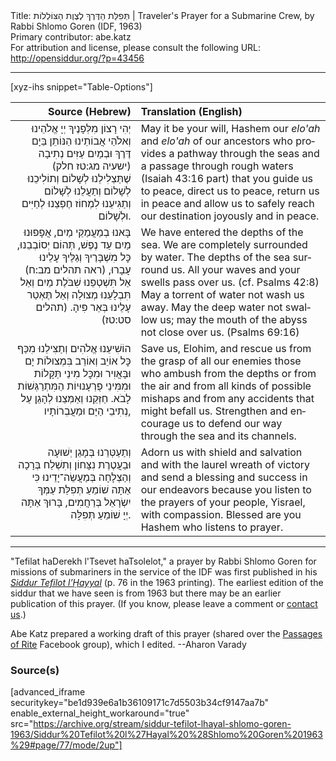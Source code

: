 <html>
<head></head>
<body>
Title: תְּפִלַּת הַדֶּרֶךְ לְצֶוֶת הַצּוֹלְלוֹת | Traveler's Prayer for a Submarine Crew, by Rabbi Shlomo Goren (IDF, 1963)<br />
Primary contributor: abe.katz<br />
For attribution and license, please consult the following URL: <a href="http://opensiddur.org/?p=43456">http://opensiddur.org/?p=43456</a>
<p />
<hr />

[xyz-ihs snippet="Table-Options"]<table style="margin-left: auto; margin-right: auto;" class="draggable">
<thead><tr><th id="x" style="text-align: right;">Source (Hebrew)</th><th style="text-align: left;">Translation (English)</th></tr></thead>
<tbody>
<tr><td style="vertical-align:top;">
<div class="liturgy" lang="he" style="text-align: right;">
יְהִי רָצוֹן מִלְּפָנֶיךָ 
יְיָ אֱלֹהֵינוּ וְאלֹהֵי אֲבוֹתֵינוּ 
הַנּוֹתֵן בַּיָם דֶּרֶךְ 
וּבְמַיִם עַזִּים נְתִיבָה <span class="citation">(ישעיה מג:טז חלק)</span>
שֶׁתַּצְלִילֵנוּ לְשָׁלוֹם 
וְתוֹלִיכֵנוּ לְשָׁלוֹם 
וְתַעֲלֵנוּ לְשָׁלוֹם 
וְתַגִּיעֵנוּ לִמְחוֹז חֶפְצֵנוּ 
לְחַיִּים וּלְשָׁלוֹם.
</div></td>

<td style="vertical-align:top;">
<div class="english" lang="en" style="text-align: left;">
May it be your will, 
Hashem our <em>elo'ah</em> and <em>elo'ah</em> of our ancestors 
who provides a pathway through the seas 
and a passage through rough waters <span class="citation">(Isaiah 43:16 part)</span>
that you guide us to peace, 
direct us to peace, 
return us in peace 
and allow us to safely reach our destination 
joyously and in peace.
</div></td></tr>


<tr><td style="vertical-align:top;">
<div class="liturgy" lang="he" style="text-align: right;">
בָּאנוּ בְמַעֲמַקֵּי מַיִם, 
אֲפָפוּנוּ מַיִם עַד נֶפֶשׁ, 
תְּהוֹם יְסוֹבְבֵנוּ, 
כׇּל מִשְׁבָּרֶיךָ וְגַלֶּיךָ עָלֵינוּ עָבָרוּ, <span class="citation">(ראה תהלים מב:ח)</span>
אַל תִּשְׁטְפֵנוּ שִׁבֹּלֶת מַיִם 
וְאַל תִּבְלָעֵנוּ מְצוּלָה 
וְאַל תֶּאְטַר עָלֵינוּ בְּאֵר פִּיהָ. <span class="citation">(תהלים סט:טז)</span>
</div></td>

<td style="vertical-align:top;">
<div class="english" lang="en" style="text-align: left;">
We have entered the depths of the sea. 
We are completely surrounded by water. 
The depths of the sea surround us. 
All your waves and your swells pass over us. <span class="citation">(cf. Psalms 42:8)</span>
May a torrent of water not wash us away. 
May the deep water not swallow us; 
may the mouth of the abyss not close over us. <span class="citation">(Psalms 69:16)</span>
</div></td></tr>


<tr><td style="vertical-align:top;">
<div class="liturgy" lang="he" style="text-align: right;">
הוֹשִׁיעֵנוּ אֱלֹהִים 
וְתַצִּילֵנוּ מִכַּף כׇּל אוֹיֵב 
וְאוֹרֵב בִּמְצוּלוֹת יָם וּבָּאֲוִיר 
וּמִכׇּל מִינֵי תַּקָּלוֹת 
וּמִמִּינֵי פֻרְעָנוּיוֹת הַמִּתְרַגְּשׁוֹת לָבֹא. 
חַזְּקֵנוּ וְאַמְּצֵנוּ לְהָגֵן עַל נְתִיבֵי הַיָּם וּמַעֲבְרוֹתָיו, 
</div></td>

<td style="vertical-align:top;">
<div class="english" lang="en" style="text-align: left;">
Save us, Elohim, 
and rescue us from the grasp of all our enemies 
those who ambush from the depths or from the air 
and from all kinds of possible mishaps 
and from any accidents that might befall us. 
Strengthen and encourage us to defend our way through the sea and its channels.
</div></td></tr>


<tr><td style="vertical-align:top;">
<div class="liturgy" lang="he" style="text-align: right;">
וְתַעַטְּרֵנוּ בְּמָגֵן יְשׁוּעָה 
וּבַעֲטֶרֶת נִצָּחוֹן 
וְתִשְׁלַח בְּרָכָה וְהַצְלָחָה בְּמַעֲשֵׂה־יָדֵינוּ 
כִּי אַתָּה שׁוֹמֵעַ תְּפִלַּת עַמְּךָ יִשְׂרָאֵל 
בְּרַחֲמִים, 
בָּרוּךְ אַתָּה יְיָ שׁוֹמֵעַ תְּפִלָּה.
</div></td>

<td style="vertical-align:top;">
<div class="english" lang="en" style="text-align: left;">
Adorn us with shield and salvation 
and with the laurel wreath of victory 
and send a blessing and success in our endeavors 
because you listen to the prayers of your people, Yisrael,
with compassion.
Blessed are you Hashem who listens to prayer.
</div></td></tr>
</tbody></table>

<hr />

"Tefilat haDerekh l'Tsevet haTsolelot," a prayer by Rabbi Shlomo Goren for missions of submariners in the service of the IDF was first published in his <em><a href="/?p=43315">Siddur Tefilot l’Ḥayyal</a></em> (p. 76 in the 1963 printing). The earliest edition of the siddur that we have seen is from 1963 but there may be an earlier publication of this prayer. (If you know, please leave a comment or <a href="/contact/">contact us</a>.)

Abe Katz prepared a working draft of this prayer (shared over the <a href="https://www.facebook.com/groups/527455164802614/posts/944482116433248/">Passages of Rite</a> Facebook group), which I edited. --Aharon Varady

<h3>Source(s)</h3>

[advanced_iframe securitykey="be1d939e6a1b36109171c7d5503b34cf9147aa7b" enable_external_height_workaround="true" src="https://archive.org/stream/siddur-tefilot-lhayal-shlomo-goren-1963/Siddur%20Tefilot%20l%27Hayal%20%28Shlomo%20Goren%201963%29#page/77/mode/2up"]

&nbsp;
</body>
</html>
